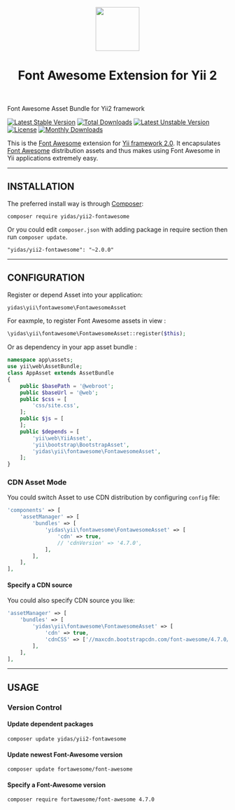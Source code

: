 <p align="center">
    <a href="http://fontawesome.io/" target="_blank">
        <img src="https://www.vectorlogo.zone/logos/font-awesome/font-awesome-card.png" height="100px">
    </a>
<!--     <a href="https://github.com/yiisoft" target="_blank">
        <img src="https://avatars0.githubusercontent.com/u/993323" height="100px">
    </a> -->
    <h1 align="center">Font Awesome Extension for Yii 2 </h1>
    <br>
</p>

Font Awesome Asset Bundle for Yii2 framework

[![Latest Stable Version](https://poser.pugx.org/yidas/yii2-fontawesome/v/stable?format=flat-square)](https://packagist.org/packages/yidas/yii2-fontawesome)
[![Total Downloads](https://poser.pugx.org/yidas/yii2-fontawesome/downloads?format=flat-square)](https://packagist.org/packages/yidas/yii2-fontawesome)
[![Latest Unstable Version](https://poser.pugx.org/yidas/yii2-fontawesome/v/unstable?format=flat-square)](https://packagist.org/packages/yidas/yii2-fontawesome)
[![License](https://poser.pugx.org/yidas/yii2-fontawesome/license?format=flat-square)](https://packagist.org/packages/yidas/yii2-fontawesome)
[![Monthly Downloads](https://poser.pugx.org/yidas/yii2-fontawesome/d/monthly?format=flat-square)](https://packagist.org/packages/yidas/yii2-fontawesome)

This is the [Font Awesome](http://fontawesome.io/) extension for [Yii framework 2.0](http://www.yiiframework.com/). It encapsulates [Font Awesome](https://github.com/FortAwesome/Font-Awesome) distribution assets and thus makes using Font Awesome in Yii applications extremely easy.

---


INSTALLATION
------------

The preferred install way is through [Composer](http://getcomposer.org/download/):

```
composer require yidas/yii2-fontawesome
```

Or you could edit `composer.json` with adding package in require section then run `composer update`.

```
"yidas/yii2-fontawesome": "~2.0.0"
```

---

CONFIGURATION
-------------

Register or depend Asset into your application:

```php
yidas\yii\fontawesome\FontawesomeAsset
```
    
For eaxmple, to register Font Awesome assets in view :

```php
\yidas\yii\fontawesome\FontawesomeAsset::register($this);
```
    
Or as dependency in your app asset bundle :    

```php
namespace app\assets;
use yii\web\AssetBundle;
class AppAsset extends AssetBundle
{
    public $basePath = '@webroot';
    public $baseUrl = '@web';
    public $css = [
        'css/site.css',
    ];
    public $js = [
    ];
    public $depends = [
        'yii\web\YiiAsset',
        'yii\bootstrap\BootstrapAsset',
        'yidas\yii\fontawesome\FontawesomeAsset',
    ];
}
```


### CDN Asset Mode

You could switch Asset to use CDN distribution by configuring `config` file:

```php
'components' => [
    'assetManager' => [
        'bundles' => [
            'yidas\yii\fontawesome\FontawesomeAsset' => [
                'cdn' => true,
                // 'cdnVersion' => '4.7.0',
            ],
        ],
    ],
],
```

#### Specify a CDN source

You could also specify CDN source you like:

```php
'assetManager' => [
    'bundles' => [
        'yidas\yii\fontawesome\FontawesomeAsset' => [
            'cdn' => true,
            'cdnCSS' => ['//maxcdn.bootstrapcdn.com/font-awesome/4.7.0/css/font-awesome.min.css'],
        ],
    ],
],
```


---

USAGE
-----

### Version Control

#### Update dependent packages

    composer update yidas/yii2-fontawesome

#### Update newest Font-Awesome version

    composer update fortawesome/font-awesome

#### Specify a Font-Awesome version

    composer require fortawesome/font-awesome 4.7.0
    
    
    
